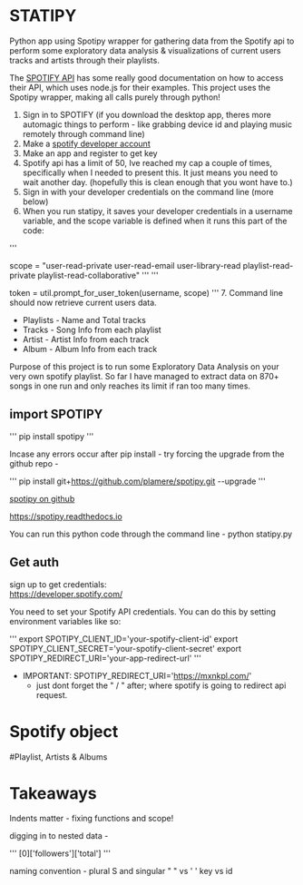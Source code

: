 # STATIPY
Python app using Spotipy wrapper for gathering data from the Spotify api to perform some exploratory data analysis &amp; visualizations of current users tracks and artists through their playlists.

The [SPOTIFY API](https://developer.spotify.com/documentation/web-api/) has some really good documentation on how to access their API, which uses node.js for their examples. This project uses the Spotipy wrapper, making all calls purely through python!

1. Sign in to SPOTIFY (if you download the desktop app, theres more automagic things to perform - like grabbing device id and playing music remotely through command line)
2. Make a [spotify developer account](https://developer.spotify.com/)
3. Make an app and register to get key
4. Spotify api has a limit of 50, Ive reached my cap a couple of times, specifically when I needed to present this. It just means you need to wait another day. (hopefully this is clean enough that you wont have to.)
5. Sign in with your developer credentials on the command line (more below)
6. When you run statipy, it saves your developer credentials in a username variable, and the scope variable is defined when it runs this part of the code:

'''
<!--Asking for permission to get current users playlists  -->
scope = "user-read-private user-read-email user-library-read playlist-read-private playlist-read-collaborative"
'''
'''
<!--Spotipy function that keeps you authorized -->
token = util.prompt_for_user_token(username, scope)
'''
7. Command line should now retrieve current users data.
* Playlists - Name and Total tracks
* Tracks - Song Info from each playlist
* Artist - Artist Info from each track
* Album - Album Info from each track




Purpose of this project is to run some Exploratory Data Analysis on your very own spotify playlist. So far I have managed to extract data on 870+ songs in one run and only reaches its limit if ran too many times.



## import SPOTIPY
'''
pip install spotipy
'''

Incase any errors occur after pip install - try forcing the upgrade from the github repo -

'''
pip install git+https://github.com/plamere/spotipy.git --upgrade
'''

[spotipy on github](https://github.com/plamere/spotipy)

https://spotipy.readthedocs.io



You can run this python code through the command line -
python statipy.py

## Get auth

sign up to get credentials:
<br>
https://developer.spotify.com/

You need to set your Spotify API credentials. You can do this by
setting environment variables like so:
<br>

'''
export SPOTIPY_CLIENT_ID='your-spotify-client-id'
export SPOTIPY_CLIENT_SECRET='your-spotify-client-secret'
export SPOTIPY_REDIRECT_URI='your-app-redirect-url'
'''

* IMPORTANT: SPOTIPY_REDIRECT_URI='https://mxnkpl.com/'
  - just dont forget the " / " after; where spotify is going to redirect api request.


# Spotify object

#Playlist, Artists & Albums


# Takeaways

Indents matter -
  fixing functions and scope!

digging in to nested data -

'''
  [0]['followers']['total']
'''

naming convention -
  plural S and singular
  " " vs ' '
  key vs id
